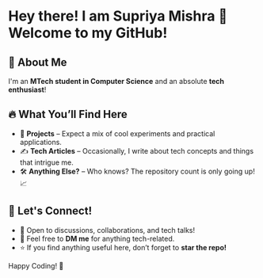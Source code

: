 # Hey there! I am Supriya Mishra 👋 Welcome to my GitHub!

## 🚀 About Me
I'm an **MTech student in Computer Science** and an absolute **tech enthusiast**! 

## 🔥 What You’ll Find Here
- 📂 **Projects** – Expect a mix of cool experiments and practical applications.
- ✍️ **Tech Articles** – Occasionally, I write about tech concepts and things that intrigue me.
- 🛠️ **Anything Else?** – Who knows? The repository count is only going up! 📈

## 🌱 Let's Connect!
- 💬 Open to discussions, collaborations, and tech talks!
- 📩 Feel free to **DM me** for anything tech-related.
- ⭐ If you find anything useful here, don’t forget to **star the repo!**

Happy Coding! 🚀

